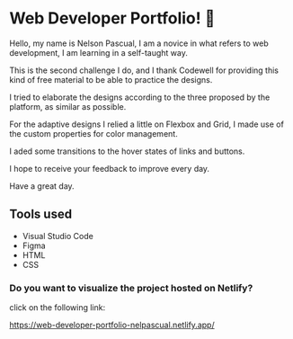 
# Web Developer Portfolio! 👋

Hello, my name is Nelson Pascual, I am a novice in what refers to web development, I am learning in a self-taught way.

This is the second challenge I do, and I thank Codewell for providing this kind of free material to be able to practice the designs.

I tried to elaborate the designs according to the three proposed by the platform, as similar as possible.

For the adaptive designs I relied a little on Flexbox and Grid, I made use of the custom properties for color management.

I aded some transitions to the hover states of links and buttons.

I hope to receive your feedback to improve every day.

Have a great day.


## Tools used

- Visual Studio Code
- Figma
- HTML
- CSS

### Do you want to visualize the project hosted on Netlify?

click on the following link:

https://web-developer-portfolio-nelpascual.netlify.app/